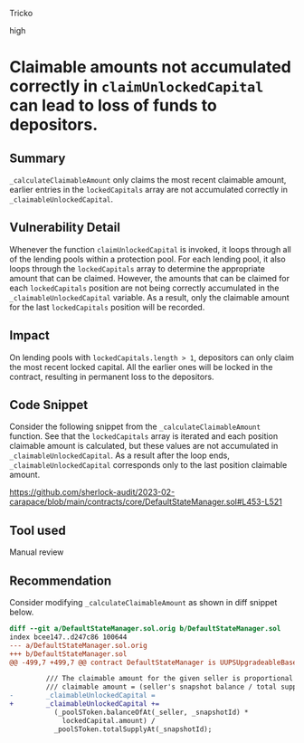 Tricko

high

# Claimable amounts not accumulated correctly in `claimUnlockedCapital` can lead to loss of funds to depositors.

## Summary
`_calculateClaimableAmount` only claims the most recent claimable amount, earlier entries in the `lockedCapitals` array are not accumulated correctly in `_claimableUnlockedCapital`.

## Vulnerability Detail
Whenever the function `claimUnlockedCapital` is invoked, it loops through all of the lending pools within a protection pool. For each lending pool, it also loops through the `lockedCapitals` array to determine the appropriate amount that can be claimed. However, the amounts that can be claimed for each `lockedCapitals` position are not being correctly accumulated in the `_claimableUnlockedCapital` variable. As a result, only the claimable amount for the last `lockedCapitals` position will be recorded.

## Impact
On lending pools with `lockedCapitals.length > 1`, depositors can only claim the most recent locked capital. All the earlier ones will be locked in the contract, resulting in permanent loss to the depositors.

## Code Snippet
Consider the following snippet from the `_calculateClaimableAmount` function. See that the `lockedCapitals` array is iterated and each position claimable amount is calculated, but these values are not accumulated in `_claimableUnlockedCapital`. As a result after the loop ends, `_claimableUnlockedCapital` corresponds only to the last position claimable amount.

https://github.com/sherlock-audit/2023-02-carapace/blob/main/contracts/core/DefaultStateManager.sol#L453-L521

## Tool used
Manual review

## Recommendation
Consider modifying `_calculateClaimableAmount` as shown in diff snippet below.

```diff
diff --git a/DefaultStateManager.sol.orig b/DefaultStateManager.sol
index bcee147..d247c86 100644
--- a/DefaultStateManager.sol.orig
+++ b/DefaultStateManager.sol
@@ -499,7 +499,7 @@ contract DefaultStateManager is UUPSUpgradeableBase, IDefaultStateManager {

         /// The claimable amount for the given seller is proportional to the seller's share of the total supply at the snapshot
         /// claimable amount = (seller's snapshot balance / total supply at snapshot) * locked capital amount
-        _claimableUnlockedCapital =
+        _claimableUnlockedCapital +=
           (_poolSToken.balanceOfAt(_seller, _snapshotId) *
             lockedCapital.amount) /
           _poolSToken.totalSupplyAt(_snapshotId);
```